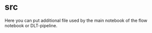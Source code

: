 # src

Here you can put additional file used by the main notebook of the flow notebook or DLT-pipeline.